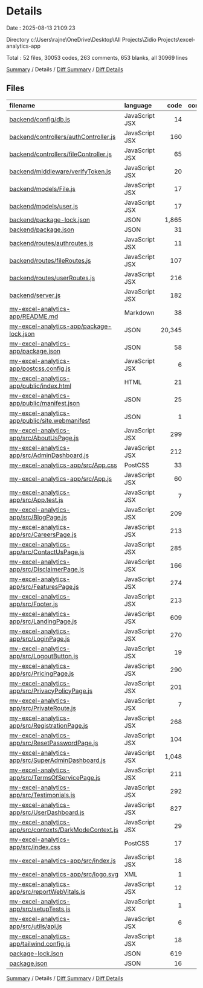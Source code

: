 # Details

Date : 2025-08-13 21:09:23

Directory c:\\Users\\rajne\\OneDrive\\Desktop\\All Projects\\Zidio Projects\\excel-analytics-app

Total : 52 files,  30053 codes, 263 comments, 653 blanks, all 30969 lines

[Summary](results.md) / Details / [Diff Summary](diff.md) / [Diff Details](diff-details.md)

## Files
| filename | language | code | comment | blank | total |
| :--- | :--- | ---: | ---: | ---: | ---: |
| [backend/config/db.js](/backend/config/db.js) | JavaScript JSX | 14 | 0 | 4 | 18 |
| [backend/controllers/authController.js](/backend/controllers/authController.js) | JavaScript JSX | 160 | 5 | 33 | 198 |
| [backend/controllers/fileController.js](/backend/controllers/fileController.js) | JavaScript JSX | 65 | 1 | 12 | 78 |
| [backend/middleware/verifyToken.js](/backend/middleware/verifyToken.js) | JavaScript JSX | 20 | 3 | 8 | 31 |
| [backend/models/File.js](/backend/models/File.js) | JavaScript JSX | 17 | 0 | 4 | 21 |
| [backend/models/user.js](/backend/models/user.js) | JavaScript JSX | 17 | 0 | 3 | 20 |
| [backend/package-lock.json](/backend/package-lock.json) | JSON | 1,865 | 0 | 1 | 1,866 |
| [backend/package.json](/backend/package.json) | JSON | 31 | 0 | 1 | 32 |
| [backend/routes/authroutes.js](/backend/routes/authroutes.js) | JavaScript JSX | 11 | 2 | 3 | 16 |
| [backend/routes/fileRoutes.js](/backend/routes/fileRoutes.js) | JavaScript JSX | 107 | 9 | 21 | 137 |
| [backend/routes/userRoutes.js](/backend/routes/userRoutes.js) | JavaScript JSX | 216 | 44 | 45 | 305 |
| [backend/server.js](/backend/server.js) | JavaScript JSX | 182 | 10 | 42 | 234 |
| [my-excel-analytics-app/README.md](/my-excel-analytics-app/README.md) | Markdown | 38 | 0 | 33 | 71 |
| [my-excel-analytics-app/package-lock.json](/my-excel-analytics-app/package-lock.json) | JSON | 20,345 | 0 | 1 | 20,346 |
| [my-excel-analytics-app/package.json](/my-excel-analytics-app/package.json) | JSON | 58 | 0 | 1 | 59 |
| [my-excel-analytics-app/postcss.config.js](/my-excel-analytics-app/postcss.config.js) | JavaScript JSX | 6 | 0 | 1 | 7 |
| [my-excel-analytics-app/public/index.html](/my-excel-analytics-app/public/index.html) | HTML | 21 | 23 | 1 | 45 |
| [my-excel-analytics-app/public/manifest.json](/my-excel-analytics-app/public/manifest.json) | JSON | 25 | 0 | 1 | 26 |
| [my-excel-analytics-app/public/site.webmanifest](/my-excel-analytics-app/public/site.webmanifest) | JSON | 1 | 0 | 0 | 1 |
| [my-excel-analytics-app/src/AboutUsPage.js](/my-excel-analytics-app/src/AboutUsPage.js) | JavaScript JSX | 299 | 11 | 19 | 329 |
| [my-excel-analytics-app/src/AdminDashboard.js](/my-excel-analytics-app/src/AdminDashboard.js) | JavaScript JSX | 212 | 12 | 17 | 241 |
| [my-excel-analytics-app/src/App.css](/my-excel-analytics-app/src/App.css) | PostCSS | 33 | 0 | 6 | 39 |
| [my-excel-analytics-app/src/App.js](/my-excel-analytics-app/src/App.js) | JavaScript JSX | 60 | 1 | 8 | 69 |
| [my-excel-analytics-app/src/App.test.js](/my-excel-analytics-app/src/App.test.js) | JavaScript JSX | 7 | 0 | 2 | 9 |
| [my-excel-analytics-app/src/BlogPage.js](/my-excel-analytics-app/src/BlogPage.js) | JavaScript JSX | 209 | 5 | 14 | 228 |
| [my-excel-analytics-app/src/CareersPage.js](/my-excel-analytics-app/src/CareersPage.js) | JavaScript JSX | 213 | 4 | 13 | 230 |
| [my-excel-analytics-app/src/ContactUsPage.js](/my-excel-analytics-app/src/ContactUsPage.js) | JavaScript JSX | 285 | 5 | 14 | 304 |
| [my-excel-analytics-app/src/DisclaimerPage.js](/my-excel-analytics-app/src/DisclaimerPage.js) | JavaScript JSX | 166 | 2 | 15 | 183 |
| [my-excel-analytics-app/src/FeaturesPage.js](/my-excel-analytics-app/src/FeaturesPage.js) | JavaScript JSX | 274 | 10 | 16 | 300 |
| [my-excel-analytics-app/src/Footer.js](/my-excel-analytics-app/src/Footer.js) | JavaScript JSX | 213 | 4 | 5 | 222 |
| [my-excel-analytics-app/src/LandingPage.js](/my-excel-analytics-app/src/LandingPage.js) | JavaScript JSX | 609 | 32 | 28 | 669 |
| [my-excel-analytics-app/src/LoginPage.js](/my-excel-analytics-app/src/LoginPage.js) | JavaScript JSX | 270 | 10 | 27 | 307 |
| [my-excel-analytics-app/src/LogoutButton.js](/my-excel-analytics-app/src/LogoutButton.js) | JavaScript JSX | 19 | 0 | 4 | 23 |
| [my-excel-analytics-app/src/PricingPage.js](/my-excel-analytics-app/src/PricingPage.js) | JavaScript JSX | 290 | 7 | 15 | 312 |
| [my-excel-analytics-app/src/PrivacyPolicyPage.js](/my-excel-analytics-app/src/PrivacyPolicyPage.js) | JavaScript JSX | 201 | 2 | 16 | 219 |
| [my-excel-analytics-app/src/PrivateRoute.js](/my-excel-analytics-app/src/PrivateRoute.js) | JavaScript JSX | 7 | 2 | 3 | 12 |
| [my-excel-analytics-app/src/RegistrationPage.js](/my-excel-analytics-app/src/RegistrationPage.js) | JavaScript JSX | 268 | 12 | 21 | 301 |
| [my-excel-analytics-app/src/ResetPasswordPage.js](/my-excel-analytics-app/src/ResetPasswordPage.js) | JavaScript JSX | 104 | 0 | 13 | 117 |
| [my-excel-analytics-app/src/SuperAdminDashboard.js](/my-excel-analytics-app/src/SuperAdminDashboard.js) | JavaScript JSX | 1,048 | 7 | 76 | 1,131 |
| [my-excel-analytics-app/src/TermsOfServicePage.js](/my-excel-analytics-app/src/TermsOfServicePage.js) | JavaScript JSX | 211 | 2 | 19 | 232 |
| [my-excel-analytics-app/src/Testimonials.js](/my-excel-analytics-app/src/Testimonials.js) | JavaScript JSX | 292 | 9 | 19 | 320 |
| [my-excel-analytics-app/src/UserDashboard.js](/my-excel-analytics-app/src/UserDashboard.js) | JavaScript JSX | 827 | 23 | 48 | 898 |
| [my-excel-analytics-app/src/contexts/DarkModeContext.js](/my-excel-analytics-app/src/contexts/DarkModeContext.js) | JavaScript JSX | 29 | 0 | 5 | 34 |
| [my-excel-analytics-app/src/index.css](/my-excel-analytics-app/src/index.css) | PostCSS | 17 | 0 | 3 | 20 |
| [my-excel-analytics-app/src/index.js](/my-excel-analytics-app/src/index.js) | JavaScript JSX | 18 | 2 | 3 | 23 |
| [my-excel-analytics-app/src/logo.svg](/my-excel-analytics-app/src/logo.svg) | XML | 1 | 0 | 0 | 1 |
| [my-excel-analytics-app/src/reportWebVitals.js](/my-excel-analytics-app/src/reportWebVitals.js) | JavaScript JSX | 12 | 0 | 2 | 14 |
| [my-excel-analytics-app/src/setupTests.js](/my-excel-analytics-app/src/setupTests.js) | JavaScript JSX | 1 | 4 | 1 | 6 |
| [my-excel-analytics-app/src/utils/api.js](/my-excel-analytics-app/src/utils/api.js) | JavaScript JSX | 6 | 0 | 3 | 9 |
| [my-excel-analytics-app/tailwind.config.js](/my-excel-analytics-app/tailwind.config.js) | JavaScript JSX | 18 | 0 | 1 | 19 |
| [package-lock.json](/package-lock.json) | JSON | 619 | 0 | 1 | 620 |
| [package.json](/package.json) | JSON | 16 | 0 | 1 | 17 |

[Summary](results.md) / Details / [Diff Summary](diff.md) / [Diff Details](diff-details.md)